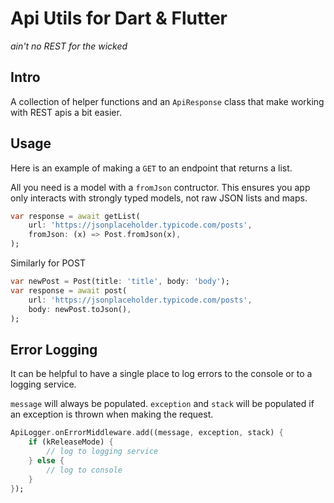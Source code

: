 # Api Utils for Dart & Flutter
*ain't no REST for the wicked*
## Intro
A collection of helper functions and an `ApiResponse` class that make working with REST apis a bit easier.
## Usage
Here is an example of making a `GET` to an endpoint that returns a list. 

All you need is a model with a `fromJson` contructor. This ensures you app only interacts with strongly typed models, not raw JSON lists and maps.
```dart
var response = await getList(
    url: 'https://jsonplaceholder.typicode.com/posts',
    fromJson: (x) => Post.fromJson(x),
);
```
Similarly for POST
```dart
var newPost = Post(title: 'title', body: 'body');
var response = await post(
    url: 'https://jsonplaceholder.typicode.com/posts',
    body: newPost.toJson(),
);
```
## Error Logging
It can be helpful to have a single place to log errors to the console or to a logging service.

`message` will always be populated. `exception` and `stack` will be populated if an exception is thrown when making the request.
```dart
ApiLogger.onErrorMiddleware.add((message, exception, stack) {
    if (kReleaseMode) {
        // log to logging service
    } else {
        // log to console
    }
});
```